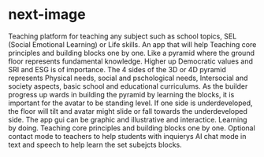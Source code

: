 # next-image

Teaching platform for teaching any subject such as school topics, SEL (Social Emotional Learning) or Life skills.
An app that will help Teaching core principles and building blocks one by one. Like a pyramid where the ground floor represents fundamental knowledge. Higher up Democratic values and SRI and ESG is of importance. 
The 4 sides of the 3D or 4D pyramid represents Physical needs, social and pschological needs, Intersocial and society aspects, basic school and educational curriculums. As the builder progress up wards in building the pyramid by learning the blocks, it is important for the avatar to be standing level. If one side is underdeveloped, the floor will tilt and avatar might slide or fall towards the underdeveloped side.
The app gui can be graphic and illustrative and interactice. Learning by doing. Teaching core principles and building blocks one by one.
Optional contact mode to teachers to help students with inquierys
AI chat mode in text and speech to help learn the set subejcts blocks.

